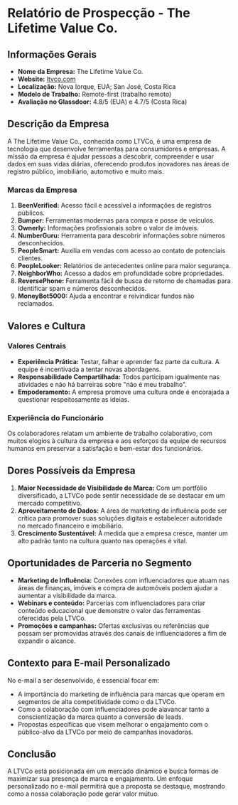 # Relatório de Prospecção - The Lifetime Value Co.

## Informações Gerais
- **Nome da Empresa:** The Lifetime Value Co.
- **Website:** [ltvco.com](http://www.ltvco.com)
- **Localização:** Nova Iorque, EUA; San José, Costa Rica
- **Modelo de Trabalho:** Remote-first (trabalho remoto)
- **Avaliação no Glassdoor:** 4.8/5 (EUA) e 4.7/5 (Costa Rica)
  
## Descrição da Empresa
A The Lifetime Value Co., conhecida como LTVCo, é uma empresa de tecnologia que desenvolve ferramentas para consumidores e empresas. A missão da empresa é ajudar pessoas a descobrir, compreender e usar dados em suas vidas diárias, oferecendo produtos inovadores nas áreas de registro público, imobiliário, automotivo e muito mais.

### Marcas da Empresa
1. **BeenVerified:** Acesso fácil e acessível a informações de registros públicos.
2. **Bumper:** Ferramentas modernas para compra e posse de veículos.
3. **Ownerly:** Informações profissionais sobre o valor de imóveis.
4. **NumberGuru:** Herramenta para descobrir informações sobre números desconhecidos.
5. **PeopleSmart:** Auxilia em vendas com acesso ao contato de potenciais clientes.
6. **PeopleLooker:** Relatórios de antecedentes online para maior segurança.
7. **NeighborWho:** Acesso a dados em profundidade sobre propriedades.
8. **ReversePhone:** Ferramenta fácil de busca de retorno de chamadas para identificar spam e números desconhecidos.
9. **MoneyBot5000:** Ajuda a encontrar e reivindicar fundos não reclamados.

## Valores e Cultura
### Valores Centrais
- **Experiência Prática:** Testar, falhar e aprender faz parte da cultura. A equipe é incentivada a tentar novas abordagens.
- **Responsabilidade Compartilhada:** Todos participam igualmente nas atividades e não há barreiras sobre "não é meu trabalho".
- **Empoderamento:** A empresa promove uma cultura onde é encorajada a questionar respeitosamente as ideias.

### Experiência do Funcionário
Os colaboradores relatam um ambiente de trabalho colaborativo, com muitos elogios à cultura da empresa e aos esforços da equipe de recursos humanos em preservar a satisfação e bem-estar dos funcionários.

## Dores Possíveis da Empresa
1. **Maior Necessidade de Visibilidade de Marca:** Com um portfólio diversificado, a LTVCo pode sentir necessidade de se destacar em um mercado competitivo.
2. **Aproveitamento de Dados:** A área de marketing de influência pode ser crítica para promover suas soluções digitais e estabelecer autoridade no mercado financeiro e imobiliário.
3. **Crescimento Sustentável:** À medida que a empresa cresce, manter um alto padrão tanto na cultura quanto nas operações é vital.

## Oportunidades de Parceria no Segmento
- **Marketing de Influência:** Conexões com influenciadores que atuam nas áreas de finanças, imóveis e compra de automóveis podem ajudar a aumentar a visibilidade da marca.
- **Webinars e conteúdo:** Parcerias com influenciadores para criar conteúdo educacional que demonstre o valor das ferramentas oferecidas pela LTVCo.
- **Promoções e campanhas:** Ofertas exclusivas ou referências que possam ser promovidas através dos canais de influenciadores a fim de expandir o alcance.

## Contexto para E-mail Personalizado
No e-mail a ser desenvolvido, é essencial focar em:
- A importância do marketing de influência para marcas que operam em segmentos de alta competitividade como o da LTVCo.
- Como a colaboração com influenciadores pode alavancar tanto a conscientização da marca quanto a conversão de leads.
- Propostas específicas que visem melhorar o engajamento com o público-alvo da LTVCo por meio de campanhas inovadoras.

## Conclusão
A LTVCo está posicionada em um mercado dinâmico e busca formas de maximizar sua presença de marca e engajamento. Um enfoque personalizado no e-mail permitirá que a proposta se destaque, mostrando como a nossa colaboração pode gerar valor mútuo.